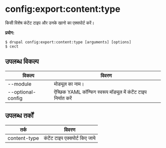 # config:export:content:type
किसी विशेष कंटेंट टाइप और उनके खानो का एक्सपोर्ट करें।

**प्रयोग:**
```
$ drupal config:export:content:type [arguments] [options] 
$ cect  
```

## उपलब्ध विकल्प
विकल्प | विवरण
-------|-------------
--module | मोड्यूल का नाम।
--optional-config | ऐच्छिक YAML कॉन्फिग स्वरूप मॉड्यूल में कंटेंट टाइप निर्यात करें

## उपलब्ध तर्कों
तर्क | विवरण
---------|-------------
content-type | कंटेंट टाइप एक्सपोर्ट किए जाये
